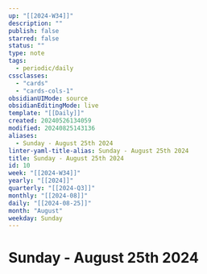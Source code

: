 ```yaml
---
up: "[[2024-W34]]"
description: ""
publish: false
starred: false
status: ""
type: note
tags:
  - periodic/daily
cssclasses:
  - "cards"
  - "cards-cols-1"
obsidianUIMode: source
obsidianEditingMode: live
template: "[[Daily]]"
created: 20240526134059
modified: 20240825143136
aliases:
  - Sunday - August 25th 2024
linter-yaml-title-alias: Sunday - August 25th 2024
title: Sunday - August 25th 2024
id: 10
week: "[[2024-W34]]"
yearly: "[[2024]]"
quarterly: "[[2024-Q3]]"
monthly: "[[2024-08]]"
daily: "[[2024-08-25]]"
month: "August"
weekday: Sunday
---
```


# Sunday - August 25th 2024
